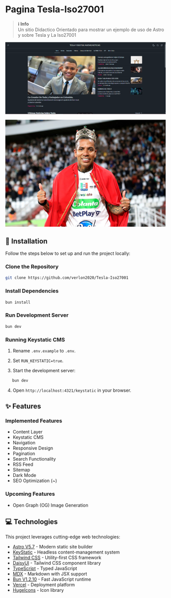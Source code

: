 # Pagina Tesla-Iso27001


> **ℹ️ Info**  
> Un sitio Didactico Orientado para mostrar un ejemplo de uso de Astro y sobre Tesla y La Iso27001

![Astro News](./src/assets/images/screenshot-astronews.png "Astro News")

![performances](./src/assets/images/Performances.png "Performances")



## 🚀 Installation

Follow the steps below to set up and run the project locally:

### Clone the Repository

```bash
git clone https://github.com/verlon2020/Tesla-Iso27001
```

### Install Dependencies

``` bash
bun install
```

### Run Development Server

```bash
bun dev
```

### Running Keystatic CMS

1. Rename `.env.example` to `.env`.

2. Set `RUN_KEYSTATIC=true`.

3. Start the development server:

 ```bash
    bun dev 
  ```

4. Open `http://localhost:4321/keystatic` in your browser.

## ✨ Features

### Implemented Features

- Content Layer
- Keystatic CMS
- Navigation
- Responsive Design
- Pagination
- Search Functionality
- RSS Feed
- Sitemap
- Dark Mode
- SEO Optimization (~)

### Upcoming Features

- Open Graph (OG) Image Generation

## 💻 Technologies

This project leverages cutting-edge web technologies:

- [Astro V5.7](https://astro.build) - Modern static site builder
- [KeyStatic](https://keystatic.com) - Headless content-management system
- [Tailwind CSS](https://tailwindcss.com) - Utility-first CSS framework
- [DaisyUI](https://daisyui.com/) - Tailwind CSS component library
- [TypeScript](https://typescriptlang.org) - Typed JavaScript
- [MDX](https://mdxjs.com) - Markdown with JSX support
- [Bun V1.2.10](https://bun.sh) - Fast JavaScript runtime
- [Vercel](https://vercel.com) - Deployment platform
- [HugeIcons](https://hugeicons.com) - Icon library

